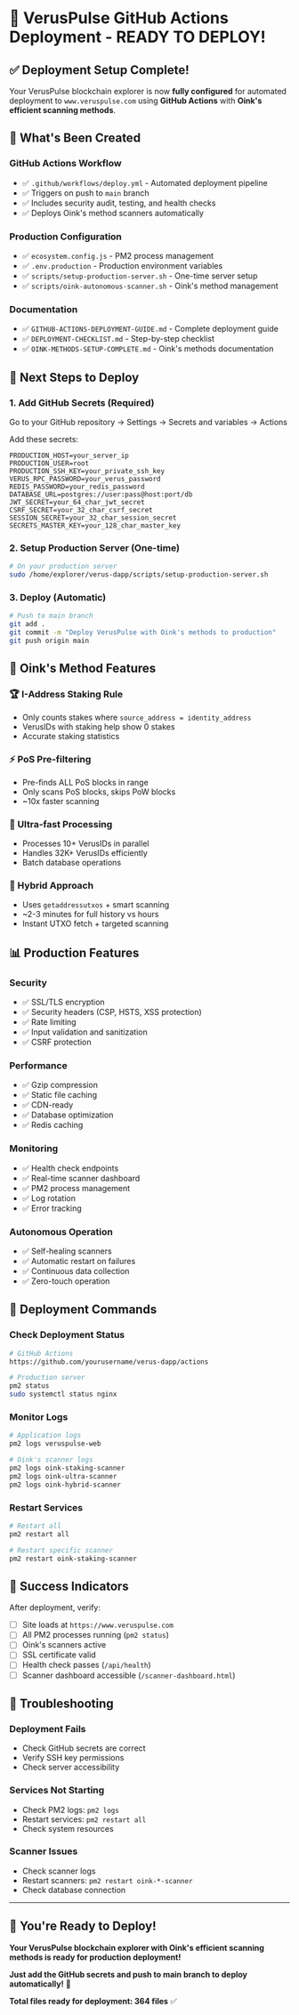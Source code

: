 # 🎉 VerusPulse GitHub Actions Deployment - READY TO DEPLOY!

## ✅ **Deployment Setup Complete!**

Your VerusPulse blockchain explorer is now **fully configured** for automated deployment to `www.veruspulse.com` using **GitHub Actions** with **Oink's efficient scanning methods**.

## 🚀 **What's Been Created**

### **GitHub Actions Workflow**

- ✅ `.github/workflows/deploy.yml` - Automated deployment pipeline
- ✅ Triggers on push to `main` branch
- ✅ Includes security audit, testing, and health checks
- ✅ Deploys Oink's method scanners automatically

### **Production Configuration**

- ✅ `ecosystem.config.js` - PM2 process management
- ✅ `.env.production` - Production environment variables
- ✅ `scripts/setup-production-server.sh` - One-time server setup
- ✅ `scripts/oink-autonomous-scanner.sh` - Oink's method management

### **Documentation**

- ✅ `GITHUB-ACTIONS-DEPLOYMENT-GUIDE.md` - Complete deployment guide
- ✅ `DEPLOYMENT-CHECKLIST.md` - Step-by-step checklist
- ✅ `OINK-METHODS-SETUP-COMPLETE.md` - Oink's methods documentation

## 🔧 **Next Steps to Deploy**

### **1. Add GitHub Secrets** (Required)

Go to your GitHub repository → Settings → Secrets and variables → Actions

Add these secrets:

```
PRODUCTION_HOST=your_server_ip
PRODUCTION_USER=root
PRODUCTION_SSH_KEY=your_private_ssh_key
VERUS_RPC_PASSWORD=your_verus_password
REDIS_PASSWORD=your_redis_password
DATABASE_URL=postgres://user:pass@host:port/db
JWT_SECRET=your_64_char_jwt_secret
CSRF_SECRET=your_32_char_csrf_secret
SESSION_SECRET=your_32_char_session_secret
SECRETS_MASTER_KEY=your_128_char_master_key
```

### **2. Setup Production Server** (One-time)

```bash
# On your production server
sudo /home/explorer/verus-dapp/scripts/setup-production-server.sh
```

### **3. Deploy** (Automatic)

```bash
# Push to main branch
git add .
git commit -m "Deploy VerusPulse with Oink's methods to production"
git push origin main
```

## 🎯 **Oink's Method Features**

### **🏆 I-Address Staking Rule**

- Only counts stakes where `source_address = identity_address`
- VerusIDs with staking help show 0 stakes
- Accurate staking statistics

### **⚡ PoS Pre-filtering**

- Pre-finds ALL PoS blocks in range
- Only scans PoS blocks, skips PoW blocks
- ~10x faster scanning

### **🔄 Ultra-fast Processing**

- Processes 10+ VerusIDs in parallel
- Handles 32K+ VerusIDs efficiently
- Batch database operations

### **🎯 Hybrid Approach**

- Uses `getaddressutxos` + smart scanning
- ~2-3 minutes for full history vs hours
- Instant UTXO fetch + targeted scanning

## 📊 **Production Features**

### **Security**

- ✅ SSL/TLS encryption
- ✅ Security headers (CSP, HSTS, XSS protection)
- ✅ Rate limiting
- ✅ Input validation and sanitization
- ✅ CSRF protection

### **Performance**

- ✅ Gzip compression
- ✅ Static file caching
- ✅ CDN-ready
- ✅ Database optimization
- ✅ Redis caching

### **Monitoring**

- ✅ Health check endpoints
- ✅ Real-time scanner dashboard
- ✅ PM2 process management
- ✅ Log rotation
- ✅ Error tracking

### **Autonomous Operation**

- ✅ Self-healing scanners
- ✅ Automatic restart on failures
- ✅ Continuous data collection
- ✅ Zero-touch operation

## 🚀 **Deployment Commands**

### **Check Deployment Status**

```bash
# GitHub Actions
https://github.com/yourusername/verus-dapp/actions

# Production server
pm2 status
sudo systemctl status nginx
```

### **Monitor Logs**

```bash
# Application logs
pm2 logs veruspulse-web

# Oink's scanner logs
pm2 logs oink-staking-scanner
pm2 logs oink-ultra-scanner
pm2 logs oink-hybrid-scanner
```

### **Restart Services**

```bash
# Restart all
pm2 restart all

# Restart specific scanner
pm2 restart oink-staking-scanner
```

## 🎉 **Success Indicators**

After deployment, verify:

- [ ] Site loads at `https://www.veruspulse.com`
- [ ] All PM2 processes running (`pm2 status`)
- [ ] Oink's scanners active
- [ ] SSL certificate valid
- [ ] Health check passes (`/api/health`)
- [ ] Scanner dashboard accessible (`/scanner-dashboard.html`)

## 🚨 **Troubleshooting**

### **Deployment Fails**

- Check GitHub secrets are correct
- Verify SSH key permissions
- Check server accessibility

### **Services Not Starting**

- Check PM2 logs: `pm2 logs`
- Restart services: `pm2 restart all`
- Check system resources

### **Scanner Issues**

- Check scanner logs
- Restart scanners: `pm2 restart oink-*-scanner`
- Check database connection

---

## 🎯 **You're Ready to Deploy!**

**Your VerusPulse blockchain explorer with Oink's efficient scanning methods is ready for production deployment!**

**Just add the GitHub secrets and push to main branch to deploy automatically!** 🚀

**Total files ready for deployment: 364 files** ✅
